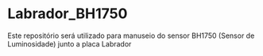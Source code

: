 # Labrador_BH1750
Este repositório será utilizado para manuseio do sensor BH1750 (Sensor de Luminosidade) junto a placa Labrador
